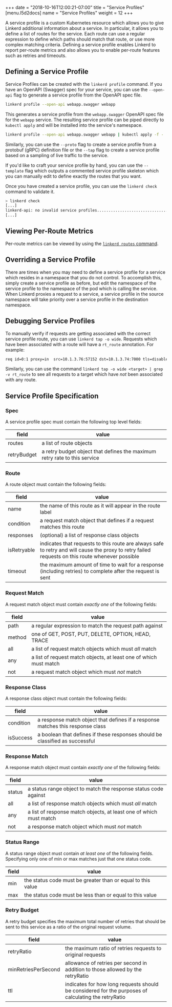 +++
date = "2018-10-16T12:00:21-07:00"
title = "Service Profiles"
[menu.l5d2docs]
  name = "Service Profiles"
  weight = 12
+++

A service profile is a custom Kubernetes resource which allows you to give
Linkerd additional information about a service. In particular, it allows you to
define a list of routes for the service. Each route can use a regular expression
to define which paths should match that route, or use more complex matching
criteria. Defining a service profile enables Linkerd to report per-route metrics
and also allows you to enable per-route features such as retries and timeouts.

## Defining a Service Profile

Service Profiles can be created with the `linkerd profile` command.  If you
have an OpenAPI (Swagger) spec for your service, you can use the `--open-api`
flag to generate a service profile from the OpenAPI spec file.

```bash
linkerd profile --open-api webapp.swagger webapp
```

This generates a service profile from the `webapp.swagger` OpenAPI spec file
for the `webapp` service.  The resulting service profile can be piped directly
to `kubectl apply` and will be installed into the service's namespace.

```bash
linkerd profile --open-api webapp.swagger webapp | kubectl apply -f -
```

Similarly, you can use the `--proto` flag to create a service profile from a
protobuf (gRPC) definition file or the `--tap` flag to create a service profile
based on a sampling of live traffic to the service.

If you'd like to craft your service profile by hand, you can use the
`--template` flag which outputs a commented service profile skeleton which you
can manually edit to define exactly the routes that you want.

Once you have created a service profile, you can use the `linkerd check`
command to validate it.

```bash
> linkerd check
[...]
linkerd-api: no invalid service profiles...................................[ok]
[...]
```

## Viewing Per-Route Metrics

Per-route metrics can be viewed by using the [`linkerd routes` command](/2/cli/routes).

## Overriding a Service Profile

There are times when you may need to define a service profile for a service
which resides in a namespace that you do not control.  To accomplish this,
simply create a service profile as before, but edit the namespace of the
service profile to the namespace of the pod which is calling the service.  When
Linkerd proxies a request to a service, a service profile in the source
namespace will take priority over a service profile in the destination
namespace.

## Debugging Service Profiles

To manually verify if requests are getting associated with the correct service
profile route, you can use `linkerd tap -o wide`.  Requests which have been
associated with a route will have a `rt_route` annotation.  For example:

```bash
req id=0:1 proxy=in  src=10.1.3.76:57152 dst=10.1.3.74:7000 tls=disabled :method=POST :authority=webapp.default:7000 :path=/books/2878/edit src_res=deploy/traffic src_ns=foobar dst_res=deploy/webapp dst_ns=default rt_route=POST /books/{id}/edit
```

Similarly, you can use the command `linkerd tap -o wide <target> | grep -v rt_route`
to see all requests to a target which have *not* been associated with any route.

## Service Profile Specification

### Spec

A service profile spec must contain the following top level fields:

| field| value |
|------|-------|
| routes| a list of route objects |
| retryBudget| a retry budget object that defines the maximum retry rate to this service |

### Route

A route object must contain the following fields:

| field | value |
|-------|-------|
| name | the name of this route as it will appear in the route label |
| condition | a request match object that defines if a request matches this route |
| responses | (optional) a list of response class objects |
| isRetryable | indicates that requests to this route are always safe to retry and will cause the proxy to retry failed requests on this route whenever possible |
| timeout | the maximum amount of time to wait for a response (including retries) to complete after the request is sent |

### Request Match

A request match object must contain _exactly one_ of the following fields:

| field | value |
|-------|-------|
| path | a regular expression to match the request path against |
| method | one of GET, POST, PUT, DELETE, OPTION, HEAD, TRACE |
| all | a list of request match objects which must _all_ match |
| any | a list of request match objects, at least one of which must match |
| not | a request match object which must _not_ match |

### Response Class

A response class object must contain the following fields:

| field | value |
|-------|-------|
| condition | a response match object that defines if a response matches this response class |
| isSuccess | a boolean that defines if these responses should be classified as successful |

### Response Match

A response match object must contain _exactly one_ of the following fields:

| field | value |
|-------|-------|
| status | a status range object to match the response status code against |
| all | a list of response match objects which must _all_ match |
| any | a list of response match objects, at least one of which must match |
| not | a response match object which must _not_ match |

### Status Range

A status range object must contain _at least one_ of the following fields.
Specifying only one of min or max matches just that one status code.

| field | value |
|-------|-------|
| min | the status code must be greater than or equal to this value |
| max | the status code must be less than or equal to this value |

### Retry Budget

A retry budget specifies the maximum total number of retries that should be sent
to this service as a ratio of the original request volume.

| field | value |
|-------|-------|
| retryRatio | the maximum ratio of retries requests to original requests |
| minRetriesPerSecond | allowance of retries per second in addition to those allowed by the retryRatio |
| ttl | indicates for how long requests should be considered for the purposes of calculating the retryRatio |
